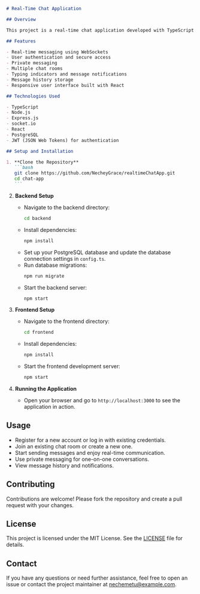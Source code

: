 ````markdown
# Real-Time Chat Application

## Overview

This project is a real-time chat application developed with TypeScript and Node.js. It allows users to join different chat rooms, send messages, and receive updates instantly via WebSockets. The frontend is built with React, providing a dynamic and responsive user interface. The application includes features such as user authentication, private messaging, and message history storage using PostgreSQL.

## Features

- Real-time messaging using WebSockets
- User authentication and secure access
- Private messaging
- Multiple chat rooms
- Typing indicators and message notifications
- Message history storage
- Responsive user interface built with React

## Technologies Used

- TypeScript
- Node.js
- Express.js
- socket.io
- React
- PostgreSQL
- JWT (JSON Web Tokens) for authentication

## Setup and Installation

1. **Clone the Repository**
   ```bash
   git clone https://github.com/NecheyGrace/realtimeChatApp.git
   cd chat-app
   ```
````

2. **Backend Setup**

   - Navigate to the backend directory:
     ```bash
     cd backend
     ```
   - Install dependencies:
     ```bash
     npm install
     ```
   - Set up your PostgreSQL database and update the database connection settings in `config.ts`.
   - Run database migrations:
     ```bash
     npm run migrate
     ```
   - Start the backend server:
     ```bash
     npm start
     ```

3. **Frontend Setup**

   - Navigate to the frontend directory:
     ```bash
     cd frontend
     ```
   - Install dependencies:
     ```bash
     npm install
     ```
   - Start the frontend development server:
     ```bash
     npm start
     ```

4. **Running the Application**
   - Open your browser and go to `http://localhost:3000` to see the application in action.

## Usage

- Register for a new account or log in with existing credentials.
- Join an existing chat room or create a new one.
- Start sending messages and enjoy real-time communication.
- Use private messaging for one-on-one conversations.
- View message history and notifications.

## Contributing

Contributions are welcome! Please fork the repository and create a pull request with your changes.

## License

This project is licensed under the MIT License. See the [LICENSE](LICENSE) file for details.

## Contact

If you have any questions or need further assistance, feel free to open an issue or contact the project maintainer at nechemetu@example.com.
